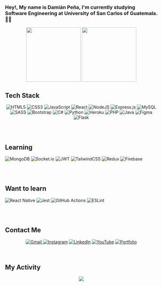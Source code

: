 ### Hey!, My name is Damián Peña, I'm currently studying Software Engineering at University of San Carlos of Guatemala. 🐱‍🚀

<div align="center">
  <img height="180em" src="https://github-readme-stats.vercel.app/api?username=damianpeaf&show_icons=true&theme=midnight-purple&include_all_commits=true&count_private=true"/>
  <img height="180em" src="https://github-readme-stats.vercel.app/api/top-langs/?username=damianpeaf&layout=compact&langs_count=7&theme=midnight-purple"/>
</div>
  

  <!-- Tech Stack -->
  ## Tech Stack
<center>

![HTML5](https://img.shields.io/badge/html5-%23E34F26.svg?style=for-the-badge&logo=html5&logoColor=white)
![CSS3](https://img.shields.io/badge/css3-%231572B6.svg?style=for-the-badge&logo=css3&logoColor=white)
![JavaScript](https://img.shields.io/badge/javascript-%23323330.svg?style=for-the-badge&logo=javascript&logoColor=%23F7DF1E)
![React](https://img.shields.io/badge/react-%2320232a.svg?style=for-the-badge&logo=react&logoColor=%2361DAFB)
![NodeJS](https://img.shields.io/badge/node.js-6DA55F?style=for-the-badge&logo=node.js&logoColor=white)
![Express.js](https://img.shields.io/badge/express.js-%23404d59.svg?style=for-the-badge&logo=express&logoColor=%2361DAFB)
![MySQL](https://img.shields.io/badge/mysql-%2300f.svg?style=for-the-badge&logo=mysql&logoColor=white)
![SASS](https://img.shields.io/badge/SASS-hotpink.svg?style=for-the-badge&logo=SASS&logoColor=white)
![Bootstrap](https://img.shields.io/badge/bootstrap-%23563D7C.svg?style=for-the-badge&logo=bootstrap&logoColor=white)
![C#](https://img.shields.io/badge/c%23-%23239120.svg?style=for-the-badge&logo=c-sharp&logoColor=white)
![Python](https://img.shields.io/badge/python-3670A0?style=for-the-badge&logo=python&logoColor=ffdd54)
![Heroku](https://img.shields.io/badge/heroku-%23430098.svg?style=for-the-badge&logo=heroku&logoColor=white)
![PHP](https://img.shields.io/badge/php-%23777BB4.svg?style=for-the-badge&logo=php&logoColor=white)
![Java](https://img.shields.io/badge/java-%23ED8B00.svg?style=for-the-badge&logo=java&logoColor=white)
![Figma](https://img.shields.io/badge/figma-%23F24E1E.svg?style=for-the-badge&logo=figma&logoColor=white)
![Flask](https://img.shields.io/badge/flask-%23000.svg?style=for-the-badge&logo=flask&logoColor=white)
</center>

<br>
<br>

## Learning
![MongoDB](https://img.shields.io/badge/MongoDB-%234ea94b.svg?style=for-the-badge&logo=mongodb&logoColor=white)
![Socket.io](https://img.shields.io/badge/Socket.io-black?style=for-the-badge&logo=socket.io&badgeColor=010101)
![JWT](https://img.shields.io/badge/JWT-black?style=for-the-badge&logo=JSON%20web%20tokens)
![TailwindCSS](https://img.shields.io/badge/tailwindcss-%2338B2AC.svg?style=for-the-badge&logo=tailwind-css&logoColor=white)
![Redux](https://img.shields.io/badge/redux-%23593d88.svg?style=for-the-badge&logo=redux&logoColor=white)
![Firebase](https://img.shields.io/badge/firebase-%23039BE5.svg?style=for-the-badge&logo=firebase)

<br>
<br>


## Want to learn
![React Native](https://img.shields.io/badge/react_native-%2320232a.svg?style=for-the-badge&logo=react&logoColor=%2361DAFB)
![Jest](https://img.shields.io/badge/-jest-%23C21325?style=for-the-badge&logo=jest&logoColor=white)
![GitHub Actions](https://img.shields.io/badge/github%20actions-%232671E5.svg?style=for-the-badge&logo=githubactions&logoColor=white)
![ESLint](https://img.shields.io/badge/ESLint-4B3263?style=for-the-badge&logo=eslint&logoColor=white)

<br>
<br>

## Contact Me
<!-- Social networks -->
<center>
<a href="mailto:damianpeaf@gmail.com" ><img src="https://img.shields.io/badge/Gmail-D14836?style=for-the-badge&logo=gmail&logoColor=white" alt="Gmail"/> </a>
<a href="https://www.instagram.com/pipa3433/" ><img src="https://img.shields.io/badge/Instagram-%23E4405F.svg?style=for-the-badge&logo=Instagram&logoColor=white" alt="Instagram"/></a>
<a href="https://www.linkedin.com/in/damian-ignacio-pe%C3%B1a-afre/" ><img src="https://img.shields.io/badge/linkedin-%230077B5.svg?style=for-the-badge&logo=linkedin&logoColor=white" alt="LinkedIn"/></a>
<a href="https://www.youtube.com/channel/UChdUgu2VkgW7oxFzm-pBYBQ" ><img src="https://img.shields.io/badge/YouTube-%23FF0000.svg?style=for-the-badge&logo=YouTube&logoColor=white" alt="YouTube"/></a>
<a href="https://damianpeaf.github.io/" ><img src="https://img.shields.io/badge/Portfolio-%23000000.svg?style=for-the-badge&logo=firefox&logoColor=#FF7139" alt="Portfolio"></a>
</center>


<br>
<br>

  ## My Activity
<p align="center">
    <img src="https://img.shields.io/endpoint?style=for-the-badge&url=https://codetime-api.datreks.com/badge/3559?logoColor=white%26project=%26recentMS=0%26showProject=false">
</p>

<!-- <p align="center">
<img src="https://spotify-github-profile.vercel.app/api/view?uid=damianpeaf&cover_image=true&theme=novatorem&bar_color=b14eae&bar_color_cover=true" alt="No estoy escuchando musica :(">
</p> -->
